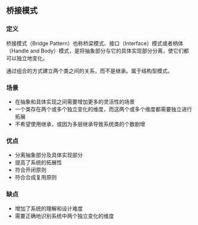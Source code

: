 ## 桥接模式

### 定义
桥接模式（Bridge Pattern）也称桥梁模式、接口（Interface）模式或者柄体（Handle and Body）模式，是将抽象部分与它的具体实现部分分离，使它们都可以独立地变化。

通过组合的方式建立两个类之间的关系，而不是继承。属于结构型模式。

### 场景
* 在抽象和具体实现之间需要增加更多的灵活性的场景
* 一个类存在两个或多个独立变化的维度，而这两个或多个维度都需要独立进行拓展
* 不希望使用继承，或因为多层继承导致系统类的个数剧增

### 优点
* 分离抽象部分及具体实现部分
* 提高了系统的拓展性
* 符合开闭原则
* 符合合成复用原则

### 缺点
* 增加了系统的理解和设计难度
* 需要正确地识别系统中两个独立变化的维度